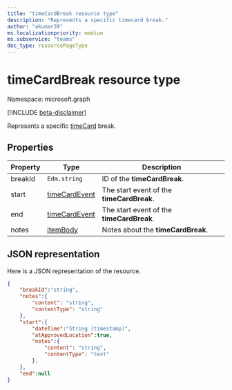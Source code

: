 ```yaml
---
title: "timeCardBreak resource type"
description: "Represents a specific timecard break."
author: "akumar39"
ms.localizationpriority: medium
ms.subservice: "teams"
doc_type: resourcePageType
---
```


# timeCardBreak resource type

Namespace: microsoft.graph

[!INCLUDE [beta-disclaimer](../../includes/beta-disclaimer.md)]

Represents a specific [timeCard](timecard.md) break.

## Properties
|Property               |Type           |Description                                                                |
|-----------------------|---------------|---------------------------------------------------------------------------|
| breakId			        |`Edm.string`  |ID of the **timeCardBreak**.|
| start			        |[timeCardEvent](timecardevent.md)    | The start event of the **timeCardBreak**.|
| end			        |[timeCardEvent](timecardevent.md)    | The start event of the **timeCardBreak**.|
| notes			        |[itemBody](itembody.md)  | Notes about the **timeCardBreak**.|


## JSON representation

Here is a JSON representation of the resource.

<!-- {
  "blockType": "resource",
  "keyProperty": "id",
  "@odata.type": "microsoft.graph.timeCardBreak"
}-->
```json
{
    "breakId":"string",
    "notes":{
        "content": "string",
        "contentType": "string"
    },
    "start":{
        "dateTime":"String (timestamp)",
        "atApprovedLocation":true,
        "notes":{
            "content": "string",
            "contentType": "text"
        },
    },
    "end":null
}
```


<!-- uuid: 8fcb5dbc-d5aa-4681-8e31-b001d5168d79
2015-10-25 14:57:30 UTC -->
<!--
{
  "type": "#page.annotation",
  "description": "timeCardBreak resource",
  "keywords": "",
  "section": "documentation",
  "tocPath": "",
  "suppressions": []
}
-->
